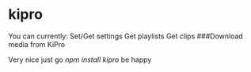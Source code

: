# kipro

You can currently:
Set/Get settings
Get playlists
Get clips
###Download media from KiPro

Very nice
just go
*npm install kipro*
be happy
